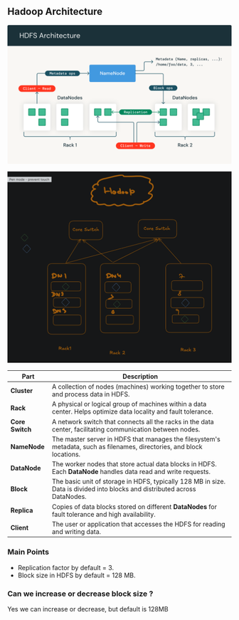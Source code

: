## Hadoop Architecture

![alt text](Images/Hadoop%20Arch.png)

![alt text](Images/HDFS%20Arch%202.png)

| **Part**           | **Description**                                                                                       |
|--------------------|-------------------------------------------------------------------------------------------------------|
| **Cluster**        | A collection of nodes (machines) working together to store and process data in HDFS.                  |
| **Rack**           | A physical or logical group of machines within a data center. Helps optimize data locality and fault tolerance. |
| **Core Switch**    | A network switch that connects all the racks in the data center, facilitating communication between nodes. |
| **NameNode**       | The master server in HDFS that manages the filesystem's metadata, such as filenames, directories, and block locations. |
| **DataNode**       | The worker nodes that store actual data blocks in HDFS. Each **DataNode** handles data read and write requests. |
| **Block**          | The basic unit of storage in HDFS, typically 128 MB in size. Data is divided into blocks and distributed across DataNodes. |
| **Replica**        | Copies of data blocks stored on different **DataNodes** for fault tolerance and high availability. |
| **Client**         | The user or application that accesses the HDFS for reading and writing data.                          |


### Main Points
- Replication factor by default = 3.
- Block size in HDFS by default = 128 MB.

### Can we increase or decrease block size ?
Yes we can increase or decrease, but default is 128MB